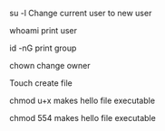 su -l Change current user to new user

 whoami print user

 id -nG print group

 chown change owner

 Touch create file

 chmod u+x makes hello file executable

 chmod 554 makes hello file executable
